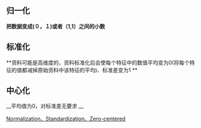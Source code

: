 ## 归一化

**把数据变成(０，１)或者（1,1）之间的小数**



## 标准化

**资料可能是高维度的，资料标准化后会使每个特征中的数值平均变为0(将每个特征的值都减掉原始资料中该特征的平均)、标准差变为1 **



## 中心化

__平均值为0，对标准差无要求 __









[Normalization、Standardization、Zero-centered](https://www.jianshu.com/p/95a8f035c86c)